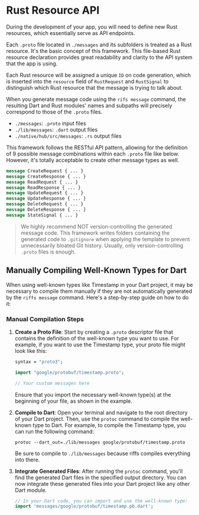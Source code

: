 # Rust Resource API

During the development of your app, you will need to define new Rust resources, which essentially serve as API endpoints.

Each `.proto` file located in `./messages` and its subfolders is treated as a Rust resource. It's the basic concept of this framework. This file-based Rust resource declaration provides great readability and clarity to the API system that the app is using.

Each Rust resource will be assigned a unique `ID` on code generation, which is inserted into the `resource` field of `RustRequest` and `RustSignal` to distinguish which Rust resource that the message is trying to talk about.

When you generate message code using the `rifs message` command, the resulting Dart and Rust modules' names and subpaths will precisely correspond to those of the `.proto` files.

- `./messages`: `.proto` input files
- `./lib/messages`: `.dart` output files
- `./native/hub/src/messages`: `.rs` output files

This framework follows the RESTful API pattern, allowing for the definition of 9 possible message combinations within each `.proto` file like below. However, it's totally acceptable to create other message types as well.

```proto
message CreateRequest { ... }
message CreateResponse { ... }
message ReadRequest { ... }
message ReadResponse { ... }
message UpdateRequest { ... }
message UpdateResponse { ... }
message DeleteRequest { ... }
message DeleteResponse { ... }
message StateSignal { ... }
```

> We highly recommend NOT version-controlling the generated message code. This framework writes folders containing the generated code to `.gitignore` when applying the template to prevent unnecessarily bloated Git history. Usually, only version-controlling `.proto` files is enough.

## Manually Compiling Well-Known Types for Dart

When using well-known types like Timestamp in your Dart project, it may be necessary to compile them manually if they are not automatically generated by the `riffs message` command. Here's a step-by-step guide on how to do it:

### Manual Compilation Steps

1. **Create a Proto File**: Start by creating a `.proto` descriptor file that contains the definition of the well-known type you want to use. For example, if you want to use the Timestamp type, your proto file might look like this:

   ```protobuf
   syntax = "proto3";

   import "google/protobuf/timestamp.proto";

   // Your custom messages here
   ```

   Ensure that you import the necessary well-known type(s) at the beginning of your file, as shown in the example.

2. **Compile to Dart**: Open your terminal and navigate to the root directory of your Dart project. Then, use the `protoc` command to compile the well-known type to Dart. For example, to compile the Timestamp type, you can run the following command:

   ```shell
   protoc --dart_out=./lib/messages google/protobuf/timestamp.proto
   ```

   Be sure to compile to `./lib/messages` because riffs compiles everything into there.

3. **Integrate Generated Files**: After running the `protoc` command, you'll find the generated Dart files in the specified output directory. You can now integrate these generated files into your Dart project like any other Dart module.

   ```dart
   // In your Dart code, you can import and use the well-known type:
   import 'messages/google/protobuf/timestamp.pb.dart';
   ```
